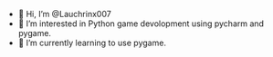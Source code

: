 - 👋 Hi, I’m @Lauchrinx007
- 👀 I’m interested in Python game devolopment using pycharm and pygame. 
- 🌱 I’m currently learning to use pygame.

<!---
Lauchrinx007/Lauchrinx007 is a ✨ special ✨ repository because its `README.md` (this file) appears on your GitHub profile.
You can click the Preview link to take a look at your changes.
--->
